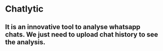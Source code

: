 # Chatlytic 
## It is an innovative tool to analyse whatsapp chats. We just need to upload chat history to see the analysis.
